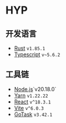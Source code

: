 # HYP

## 开发语言

- [Rust]("https://doc.rust-lang.org/book/") `v1.85.1`
- [Typescript]("https://www.typescriptlang.org/") `v~5.6.2`

## 工具链
- [Node.js]("https://nodejs.org/en")`v20.18.0`
- [Yarn]("https://classic.yarnpkg.com/en/") `v1.22.22`
- [React]("https://react.dev/") `v^18.3.1`
- [Vite]("https://vite.dev/") `v^6.0.3`
- [GoTask]("https://taskfile.dev/") `v3.42.1`
